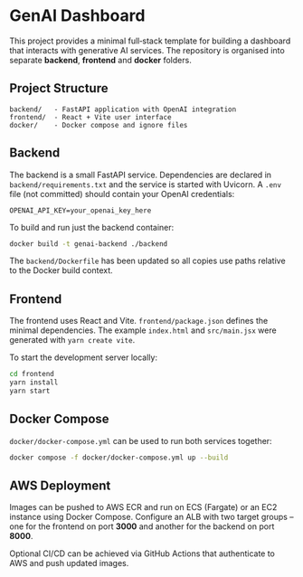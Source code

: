# GenAI Dashboard

This project provides a minimal full‑stack template for building a dashboard that interacts with generative AI services. The repository is organised into separate **backend**, **frontend** and **docker** folders.

## Project Structure

```
backend/   - FastAPI application with OpenAI integration
frontend/  - React + Vite user interface
docker/    - Docker compose and ignore files
```

## Backend

The backend is a small FastAPI service. Dependencies are declared in `backend/requirements.txt` and the service is started with Uvicorn. A `.env` file (not committed) should contain your OpenAI credentials:

```
OPENAI_API_KEY=your_openai_key_here
```

To build and run just the backend container:

```bash
docker build -t genai-backend ./backend
```

The `backend/Dockerfile` has been updated so all copies use paths relative to the Docker build context.

## Frontend

The frontend uses React and Vite. `frontend/package.json` defines the minimal dependencies. The example `index.html` and `src/main.jsx` were generated with `yarn create vite`.

To start the development server locally:

```bash
cd frontend
yarn install
yarn start
```

## Docker Compose

`docker/docker-compose.yml` can be used to run both services together:

```bash
docker compose -f docker/docker-compose.yml up --build
```

## AWS Deployment

Images can be pushed to AWS ECR and run on ECS (Fargate) or an EC2 instance using Docker Compose. Configure an ALB with two target groups – one for the frontend on port **3000** and another for the backend on port **8000**.

Optional CI/CD can be achieved via GitHub Actions that authenticate to AWS and push updated images.


